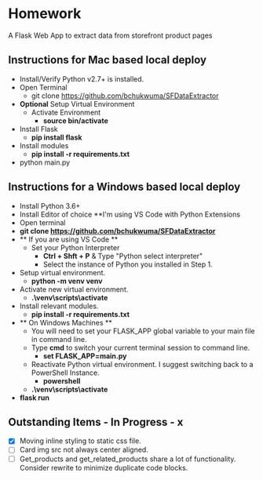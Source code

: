# Homework
A Flask Web App to extract data from storefront product pages

## Instructions for Mac based local deploy

- Install/Verify Python v2.7+ is installed.
- Open Terminal
  - git clone https://github.com/bchukwuma/SFDataExtractor
- **Optional** Setup Virtual Environment
  - Activate Environment
    - **source bin/activate**
- Install Flask
  - **pip install flask**
- Install modules
  - **pip install -r requirements.txt**
- python main.py 

## Instructions for a Windows based local deploy

- Install Python 3.6+
- Install Editor of choice **I'm using VS Code with Python Extensions
- Open terminal
- **git clone https://github.com/bchukwuma/SFDataExtractor**
- ** If  you are using VS Code **
  - Set your Python Interpreter 
    - **Ctrl + Shft + P** & Type "Python select interpreter"
    - Select the instance of Python you installed in Step 1.
- Setup virtual environment.
  - **python -m venv venv**
- Activate new virtual environment.
  - **.\venv\scripts\activate**
- Install relevant modules.
  - **pip install -r requirements.txt**
- ** On Windows Machines **
  - You will need to set your FLASK_APP global variable to your main file in command line.
  - Type **cmd** to switch your current terminal session to command line.
    - **set FLASK_APP=main.py** 
  - Reactivate Python virtual environment. I suggest switching back to a PowerShell Instance.
    - **powershell**
  - **.\venv\scripts\activate**
- **flask run**

## Outstanding Items - In Progress - x
- [x] Moving inline styling to static css file.
- [ ] Card img src not always center aligned.
- [ ] Get_products and get_related_products share a lot of functionality. Consider rewrite to minimize duplicate code blocks.

